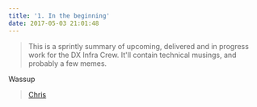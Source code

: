 ```yaml
---
title: '1. In the beginning'
date: 2017-05-03 21:01:48
---
```


> This is a sprintly summary of upcoming, delivered and in progress work for the DX Infra Crew.
> It'll contain technical musings, <SOMETHING> and probably a few memes.

Wassup

> [Chris](https://github.com/chrisui)